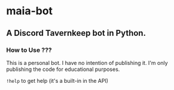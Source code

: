 # maia-bot
## A Discord Tavernkeep bot in Python.
### How to Use ???
This is a personal bot. I have no intention of publishing it. I'm only publishing the code for educational purposes.

`!help` to get help (it's a built-in in the API)
